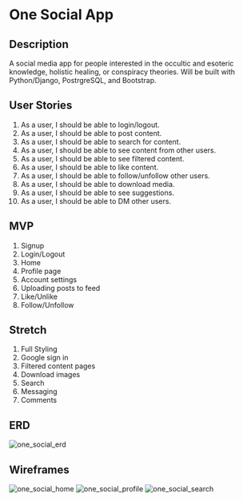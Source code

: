 # One Social App
## Description

A social media app for people interested in the occultic and esoteric knowledge, holistic healing, or conspiracy theories. Will be built with Python/Django, PostrgreSQL, and Bootstrap.

## User Stories

1. As a user, I should be able to login/logout.
2. As a user, I should be able to post content.
3. As a user, I should be able to search for content.
4. As a user, I should be able to see content from other users.
5. As a user, I should be able to see filtered content.
6. As a user, I should be able to like content.
7. As a user, I should be able to follow/unfollow other users.
8. As a user, I should be able to download media.
9. As a user, I should be able to see suggestions.
10. As a user, I should be able to DM other users.

## MVP

1. Signup
2. Login/Logout
3. Home
4. Profile page
5. Account settings
6. Uploading posts to feed
7. Like/Unlike
8. Follow/Unfollow


## Stretch

1. Full Styling
2. Google sign in
3. Filtered content pages
4. Download images
5. Search
6. Messaging
7. Comments

## ERD

![one_social_erd](https://user-images.githubusercontent.com/96215255/172077276-3224e329-3924-45c2-88d6-d1d7b2d8989b.jpg)

## Wireframes

![one_social_home](https://user-images.githubusercontent.com/96215255/172078544-26b623d3-e32b-4f5e-a60e-69e1ea0045b4.jpg)
![one_social_profile](https://user-images.githubusercontent.com/96215255/172078547-a6558ab7-b661-4832-add8-a2194cceae5b.jpg)
![one_social_search](https://user-images.githubusercontent.com/96215255/172078548-b067d948-e6b2-4666-997a-f55c69a10e30.jpg)
